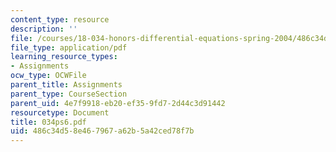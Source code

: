 ```yaml
---
content_type: resource
description: ''
file: /courses/18-034-honors-differential-equations-spring-2004/486c34d58e467967a62b5a42ced78f7b_034ps6.pdf
file_type: application/pdf
learning_resource_types:
- Assignments
ocw_type: OCWFile
parent_title: Assignments
parent_type: CourseSection
parent_uid: 4e7f9918-eb20-ef35-9fd7-2d44c3d91442
resourcetype: Document
title: 034ps6.pdf
uid: 486c34d5-8e46-7967-a62b-5a42ced78f7b
---
```

